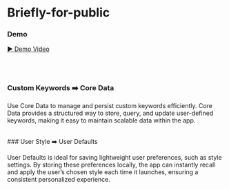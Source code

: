 # Briefly-for-public

### Demo 

[▶️ Demo Video](https://youtu.be/s-7gjAOMYL4)

<br><br> 


### Custom Keywords ➡️ Core Data

Use Core Data to manage and persist custom keywords efficiently. Core Data provides a structured way to store, query, and update user-defined keywords, making it easy to maintain scalable data within the app.

<br> 
### User Style ➡️ User Defaults

User Defaults is ideal for saving lightweight user preferences, such as style settings. By storing these preferences locally, the app can instantly recall and apply the user’s chosen style each time it launches, ensuring a consistent personalized experience.